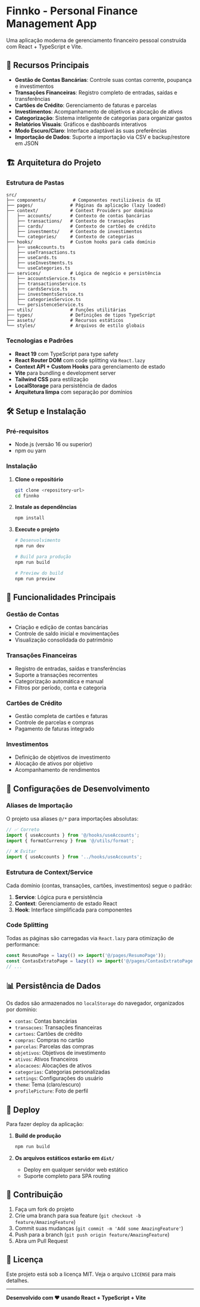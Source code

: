 # Finnko - Personal Finance Management App

Uma aplicação moderna de gerenciamento financeiro pessoal construída com React + TypeScript e Vite.

## 🚀 Recursos Principais

- **Gestão de Contas Bancárias**: Controle suas contas corrente, poupança e investimentos
- **Transações Financeiras**: Registro completo de entradas, saídas e transferências
- **Cartões de Crédito**: Gerenciamento de faturas e parcelas
- **Investimentos**: Acompanhamento de objetivos e alocação de ativos
- **Categorização**: Sistema inteligente de categorias para organizar gastos
- **Relatórios Visuais**: Gráficos e dashboards interativos
- **Modo Escuro/Claro**: Interface adaptável às suas preferências
- **Importação de Dados**: Suporte a importação via CSV e backup/restore em JSON

## 🏗️ Arquitetura do Projeto

### Estrutura de Pastas

```
src/
├── components/          # Componentes reutilizáveis da UI
├── pages/              # Páginas da aplicação (lazy loaded)
├── context/            # Context Providers por domínio
│   ├── accounts/       # Contexto de contas bancárias
│   ├── transactions/   # Contexto de transações
│   ├── cards/          # Contexto de cartões de crédito
│   ├── investments/    # Contexto de investimentos
│   └── categories/     # Contexto de categorias
├── hooks/              # Custom hooks para cada domínio
│   ├── useAccounts.ts
│   ├── useTransactions.ts
│   ├── useCards.ts
│   ├── useInvestments.ts
│   └── useCategories.ts
├── services/           # Lógica de negócio e persistência
│   ├── accountsService.ts
│   ├── transactionsService.ts
│   ├── cardsService.ts
│   ├── investmentsService.ts
│   ├── categoriesService.ts
│   └── persistenceService.ts
├── utils/              # Funções utilitárias
├── types/              # Definições de tipos TypeScript
├── assets/             # Recursos estáticos
└── styles/             # Arquivos de estilo globais
```

### Tecnologias e Padrões

- **React 19** com TypeScript para type safety
- **React Router DOM** com code splitting via `React.lazy`
- **Context API + Custom Hooks** para gerenciamento de estado
- **Vite** para bundling e development server
- **Tailwind CSS** para estilização
- **LocalStorage** para persistência de dados
- **Arquitetura limpa** com separação por domínios

## 🛠️ Setup e Instalação

### Pré-requisitos
- Node.js (versão 16 ou superior)
- npm ou yarn

### Instalação

1. **Clone o repositório**
   ```bash
   git clone <repository-url>
   cd finnko
   ```

2. **Instale as dependências**
   ```bash
   npm install
   ```

3. **Execute o projeto**
   ```bash
   # Desenvolvimento
   npm run dev
   
   # Build para produção
   npm run build
   
   # Preview do build
   npm run preview
   ```

## 📱 Funcionalidades Principais

### Gestão de Contas
- Criação e edição de contas bancárias
- Controle de saldo inicial e movimentações
- Visualização consolidada do patrimônio

### Transações Financeiras
- Registro de entradas, saídas e transferências
- Suporte a transações recorrentes
- Categorização automática e manual
- Filtros por período, conta e categoria

### Cartões de Crédito
- Gestão completa de cartões e faturas
- Controle de parcelas e compras
- Pagamento de faturas integrado

### Investimentos
- Definição de objetivos de investimento
- Alocação de ativos por objetivo
- Acompanhamento de rendimentos

## 🔧 Configurações de Desenvolvimento

### Aliases de Importação
O projeto usa aliases `@/*` para importações absolutas:

```typescript
// ✅ Correto
import { useAccounts } from '@/hooks/useAccounts';
import { formatCurrency } from '@/utils/format';

// ❌ Evitar
import { useAccounts } from '../hooks/useAccounts';
```

### Estrutura de Context/Service
Cada domínio (contas, transações, cartões, investimentos) segue o padrão:

1. **Service**: Lógica pura e persistência
2. **Context**: Gerenciamento de estado React
3. **Hook**: Interface simplificada para componentes

### Code Splitting
Todas as páginas são carregadas via `React.lazy` para otimização de performance:

```typescript
const ResumoPage = lazy(() => import('@/pages/ResumoPage'));
const ContasExtratoPage = lazy(() => import('@/pages/ContasExtratoPage'));
// ...
```

## 📊 Persistência de Dados

Os dados são armazenados no `localStorage` do navegador, organizados por domínio:

- `contas`: Contas bancárias
- `transacoes`: Transações financeiras
- `cartoes`: Cartões de crédito
- `compras`: Compras no cartão
- `parcelas`: Parcelas das compras
- `objetivos`: Objetivos de investimento
- `ativos`: Ativos financeiros
- `alocacoes`: Alocações de ativos
- `categorias`: Categorias personalizadas
- `settings`: Configurações do usuário
- `theme`: Tema (claro/escuro)
- `profilePicture`: Foto de perfil

## 🚀 Deploy

Para fazer deploy da aplicação:

1. **Build de produção**
   ```bash
   npm run build
   ```

2. **Os arquivos estáticos estarão em `dist/`**
   - Deploy em qualquer servidor web estático
   - Suporte completo para SPA routing

## 🤝 Contribuição

1. Faça um fork do projeto
2. Crie uma branch para sua feature (`git checkout -b feature/AmazingFeature`)
3. Commit suas mudanças (`git commit -m 'Add some AmazingFeature'`)
4. Push para a branch (`git push origin feature/AmazingFeature`)
5. Abra um Pull Request

## 📝 Licença

Este projeto está sob a licença MIT. Veja o arquivo `LICENSE` para mais detalhes.

---

**Desenvolvido com ❤️ usando React + TypeScript + Vite**